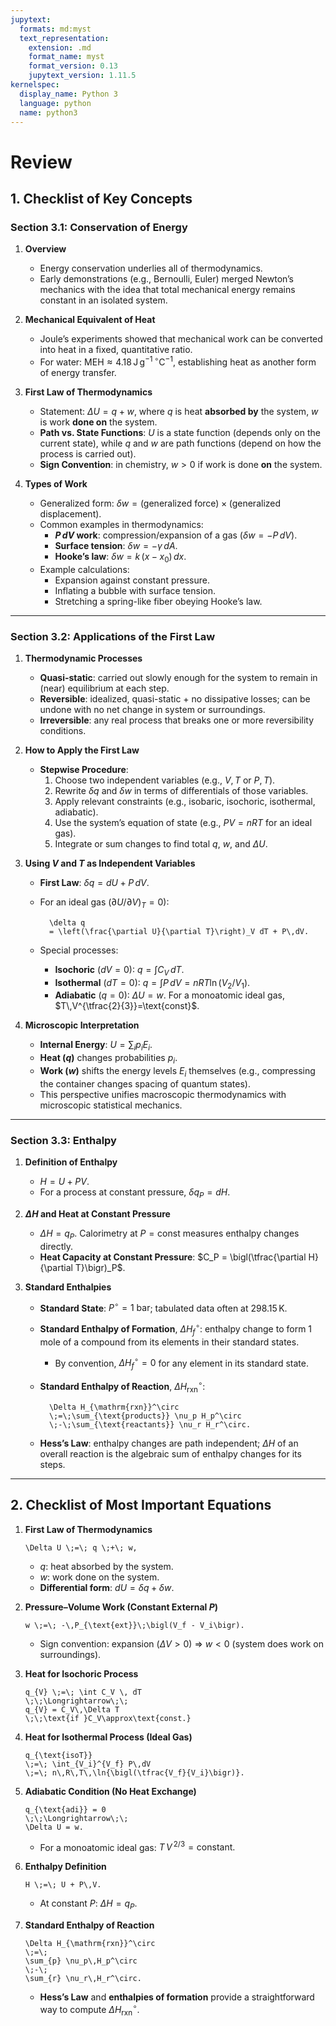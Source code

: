 ```yaml
---
jupytext:
  formats: md:myst
  text_representation:
    extension: .md
    format_name: myst
    format_version: 0.13
    jupytext_version: 1.11.5
kernelspec:
  display_name: Python 3
  language: python
  name: python3
---
```


# Review

## 1. Checklist of Key Concepts

### Section 3.1: Conservation of Energy

1. **Overview**
   - Energy conservation underlies all of thermodynamics.
   - Early demonstrations (e.g., Bernoulli, Euler) merged Newton’s mechanics with the idea that total mechanical energy remains constant in an isolated system.

2. **Mechanical Equivalent of Heat**
   - Joule’s experiments showed that mechanical work can be converted into heat in a fixed, quantitative ratio.
   - For water: $\text{MEH} \approx 4.18\,\mathrm{J}\,\mathrm{g}^{-1}\,^\circ\mathrm{C}^{-1}$, establishing heat as another form of energy transfer.

3. **First Law of Thermodynamics**
   - Statement: $\Delta U = q + w$, where $q$ is heat **absorbed by** the system, $w$ is work **done on** the system.
   - **Path vs. State Functions**: $U$ is a state function (depends only on the current state), while $q$ and $w$ are path functions (depend on how the process is carried out).
   - **Sign Convention**: in chemistry, $w>0$ if work is done **on** the system.

4. **Types of Work**
   - Generalized form: $\delta w = \text{(generalized force)} \times \text{(generalized displacement)}$.
   - Common examples in thermodynamics:
     - **$P\,dV$ work**: compression/expansion of a gas ($\delta w = -P\,dV$).
     - **Surface tension**: $\delta w = -\gamma\,dA$.
     - **Hooke’s law**: $\delta w = k\,(x - x_0)\,dx$.
   - Example calculations:
     - Expansion against constant pressure.
     - Inflating a bubble with surface tension.
     - Stretching a spring-like fiber obeying Hooke’s law.

---

### Section 3.2: Applications of the First Law

1. **Thermodynamic Processes**
   - **Quasi-static**: carried out slowly enough for the system to remain in (near) equilibrium at each step.
   - **Reversible**: idealized, quasi-static + no dissipative losses; can be undone with no net change in system or surroundings.
   - **Irreversible**: any real process that breaks one or more reversibility conditions.

2. **How to Apply the First Law**
   - **Stepwise Procedure**:
     1. Choose two independent variables (e.g., $V, T$ or $P, T$).
     2. Rewrite $\delta q$ and $\delta w$ in terms of differentials of those variables.
     3. Apply relevant constraints (e.g., isobaric, isochoric, isothermal, adiabatic).
     4. Use the system’s equation of state (e.g., $PV=nRT$ for an ideal gas).
     5. Integrate or sum changes to find total $q$, $w$, and $\Delta U$.

3. **Using $V$ and $T$ as Independent Variables**
   - **First Law**: $\delta q = dU + P\,dV$.
   - For an ideal gas ($\partial U/\partial V)_T = 0$):

     ```{math}
       \delta q 
       = \left(\frac{\partial U}{\partial T}\right)_V dT + P\,dV.
     ```

   - Special processes:
     - **Isochoric** ($dV=0$): $q = \int C_V\,dT$.
     - **Isothermal** ($dT=0$): $q = \int P\,dV = nRT \ln(V_2/V_1)$.
     - **Adiabatic** ($q=0$): $\Delta U = w$. For a monoatomic ideal gas, $T\,V^{\tfrac{2}{3}}=\text{const}$.

4. **Microscopic Interpretation**
   - **Internal Energy**: $U = \sum_i p_i E_i$.
   - **Heat ($q$)** changes probabilities $p_i$.
   - **Work ($w$)** shifts the energy levels $E_i$ themselves (e.g., compressing the container changes spacing of quantum states).
   - This perspective unifies macroscopic thermodynamics with microscopic statistical mechanics.

---

### Section 3.3: Enthalpy

1. **Definition of Enthalpy**
   - $H = U + PV$.
   - For a process at constant pressure, $\delta q_P = dH$.

2. **$\Delta H$ and Heat at Constant Pressure**
   - $\Delta H = q_P$. Calorimetry at $P=\text{const}$ measures enthalpy changes directly.
   - **Heat Capacity at Constant Pressure**: $C_P = \bigl(\tfrac{\partial H}{\partial T}\bigr)_P$.

3. **Standard Enthalpies**
   - **Standard State**: $P^\circ=1\text{ bar}$; tabulated data often at $298.15\,\mathrm{K}$.
   - **Standard Enthalpy of Formation**, $\Delta H_f^\circ$: enthalpy change to form 1 mole of a compound from its elements in their standard states.
     - By convention, $\Delta H_f^\circ=0$ for any element in its standard state.
   - **Standard Enthalpy of Reaction**, $\Delta H_{\mathrm{rxn}}^\circ$:

     ```{math}
       \Delta H_{\mathrm{rxn}}^\circ
       \;=\;\sum_{\text{products}} \nu_p H_p^\circ 
       \;-\;\sum_{\text{reactants}} \nu_r H_r^\circ.
     ```

   - **Hess’s Law**: enthalpy changes are path independent; $\Delta H$ of an overall reaction is the algebraic sum of enthalpy changes for its steps.

---

## 2. Checklist of Most Important Equations

1. **First Law of Thermodynamics**

   ```{math}
   \Delta U \;=\; q \;+\; w,
   ```

   - $q$: heat absorbed by the system.
   - $w$: work done on the system.
   - **Differential form**: $dU = \delta q + \delta w.$

2. **Pressure–Volume Work (Constant External $P$)**

   ```{math}
   w \;=\; -\,P_{\text{ext}}\;\bigl(V_f - V_i\bigr).
   ```

   - Sign convention: expansion ($\Delta V>0$) $\Rightarrow$ $w<0$ (system does work on surroundings).

3. **Heat for Isochoric Process**

   ```{math}
   q_{V} \;=\; \int C_V \, dT
   \;\;\Longrightarrow\;\;
   q_{V} = C_V\,\Delta T
   \;\;\text{if }C_V\approx\text{const.}
   ```

4. **Heat for Isothermal Process (Ideal Gas)**

   ```{math}
   q_{\text{isoT}} 
   \;=\; \int_{V_i}^{V_f} P\,dV
   \;=\; n\,R\,T\,\ln{\bigl(\tfrac{V_f}{V_i}\bigr)}.
   ```

5. **Adiabatic Condition (No Heat Exchange)**

   ```{math}
   q_{\text{adi}} = 0
   \;\;\Longrightarrow\;\;
   \Delta U = w.
   ```

   - For a monoatomic ideal gas: $T\,V^{\,2/3} = \text{constant}.$

6. **Enthalpy Definition**

   ```{math}
   H \;=\; U + P\,V.
   ```

   - At constant $P$: $\Delta H = q_P.$

7. **Standard Enthalpy of Reaction**

   ```{math}
   \Delta H_{\mathrm{rxn}}^\circ
   \;=\;
   \sum_{p} \nu_p\,H_p^\circ
   \;-\;
   \sum_{r} \nu_r\,H_r^\circ.
   ```

   - **Hess’s Law** and **enthalpies of formation** provide a straightforward way to compute $\Delta H_{\mathrm{rxn}}^\circ$.
